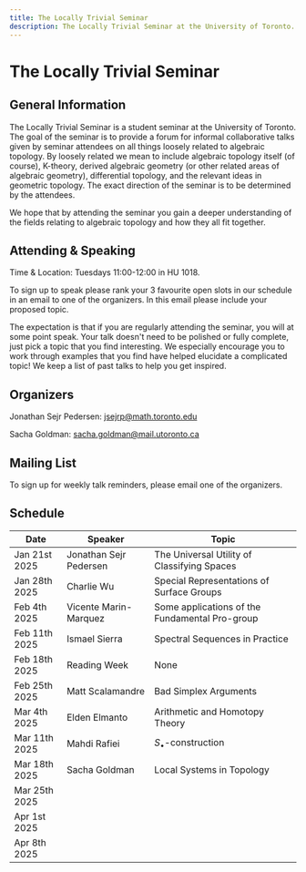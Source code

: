 ```yaml
---
title: The Locally Trivial Seminar
description: The Locally Trivial Seminar at the University of Toronto.
---
```


# The Locally Trivial Seminar #

## General Information ##

The Locally Trivial Seminar is a student seminar at the University of Toronto. The goal of the seminar is to provide a forum for informal collaborative talks given by seminar attendees on all things loosely related to algebraic topology. By loosely related we mean to include algebraic topology itself (of course), K-theory, derived algebraic geometry (or other related areas of algebraic geometry), differential topology, and the relevant ideas in geometric topology. The exact direction of the seminar is to be determined by the attendees.

We hope that by attending the seminar you gain a deeper understanding of the fields relating to algebraic topology and how they all fit together.

## Attending & Speaking ##

Time & Location: Tuesdays 11:00-12:00 in HU 1018.

To sign up to speak please rank your 3 favourite open slots in our schedule in an email to one of the organizers. In this email please include your proposed topic.

The expectation is that if you are regularly attending the seminar, you will at some point speak. Your talk doesn't need to be polished or fully complete, just pick a topic that you find interesting. We especially encourage you to work through examples that you find have helped elucidate a complicated topic! We keep a list of past talks to help you get inspired.

<!--
- Why does K-theory appear in differential topology
- What is the $S_\bullet$ consturction and why is it useful
- Who cares about higher concordances in $\infty$-cateogry theory
- My first non-trivial spectral sequence computation
- Quotients in higher algebra versus ordinary algebra
- What are the terms in the surgery exact sequence
- What is the Spivak normal fibration and why is it reducible for manifolds
- Why you should derive your algebraic geometry
- What is a factorization algebra
- Classifying spaces in topology and algebraic geometry
- Modern simple homotopy theory
-->

## Organizers ##

Jonathan Sejr Pedersen: [jsejrp@math.toronto.edu](mailto:jsejrp@math.toronto.edu)

Sacha Goldman: [sacha.goldman@mail.utoronto.ca](mailto:sacha.goldman@mail.utoronto.ca)

## Mailing List ##

To sign up for weekly talk reminders, please email one of the organizers.

## Schedule ##

| Date | Speaker | Topic |
| - | - | - |
| Jan 21st 2025 | Jonathan Sejr Pedersen | The Universal Utility of Classifying Spaces |
| Jan 28th 2025 | Charlie Wu | Special Representations of Surface Groups | 
| Feb 4th 2025 | Vicente Marin-Marquez | Some applications of the Fundamental Pro-group | 
| Feb 11th 2025 | Ismael Sierra | Spectral Sequences in Practice |
| Feb 18th 2025 | Reading Week | None | 
| Feb 25th 2025 | Matt Scalamandre | Bad Simplex Arguments | 
| Mar 4th 2025 | Elden Elmanto | Arithmetic and Homotopy Theory  | 
| Mar 11th 2025 | Mahdi Rafiei | $S_\bullet$-construction | 
| Mar 18th 2025 | Sacha Goldman | Local Systems in Topology | 
| Mar 25th 2025 |  |  | 
| Apr 1st 2025 |  |  | 
| Apr 8th 2025 |  |  | 



